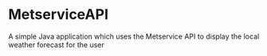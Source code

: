 # MetserviceAPI
A simple Java application which uses the Metservice API to display the local weather forecast for the user 
